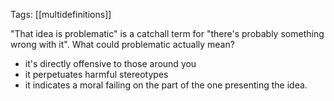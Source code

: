 Tags: [[multidefinitions]]

"That idea is problematic" is a catchall term for "there's probably something wrong with it". What could problematic actually mean?

 - it's directly offensive to those around you
 - it perpetuates harmful stereotypes
 - it indicates a moral failing on the part of the one presenting the idea.
